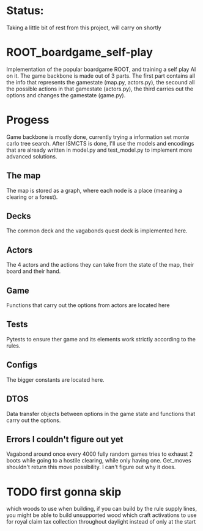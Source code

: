 # Status:
Taking a little bit of rest from this project, will carry on shortly

# ROOT_boardgame_self-play
Implementation of the popular boardgame ROOT, and training a self play AI on it. The game backbone is made out of 3 parts. The first part contains all the info that represents the gamestate (map.py, actors.py), the secound all the possible actions in that gamestate (actors.py), the third carries out the options and changes the gamestate (game.py).

# Progess
Game backbone is mostly done, currently trying a information set monte carlo tree search. 
After ISMCTS is done, I'll use the models and encodings that are already written in model.py and test_model.py to implement more advanced solutions.
## The map
The map is stored as a graph, where each node is a place (meaning a clearing or a forest).

## Decks
The common deck and the vagabonds quest deck is implemented here.

## Actors
The 4 actors and the actions they can take from the state of the map, their board and their hand.

## Game
Functions that carry out the options from actors are located here

## Tests
Pytests to ensure ther game and its elements work strictly according to the rules.

## Configs
The bigger constants are located here.

## DTOS
Data transfer objects between options in the game state and functions that carry out the options.
## Errors I couldn't figure out yet
Vagabond around once every 4000 fully random games tries to exhaust 2 boots while going to a hostile clearing, while only having one. Get_moves shouldn't return this move possibility. I can't figure out why it does.

# TODO first gonna skip
which woods to use when building, if you can build by the rule supply lines, you might be able to build unsupported wood
which craft activations to use for royal claim
tax collection throughout daylight instead of only at the start

